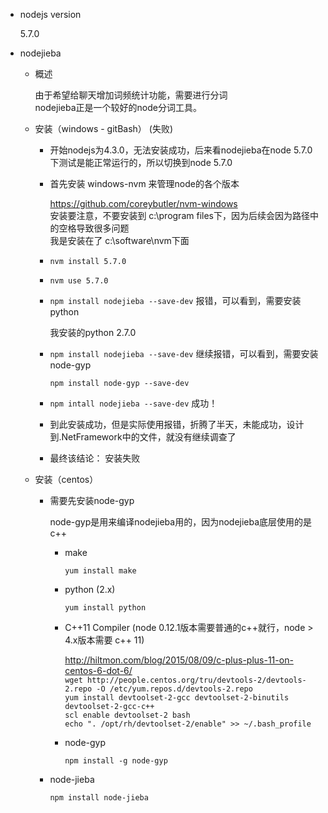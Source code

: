 * nodejs version

	5.7.0

* nodejieba

	* 概述

		由于希望给聊天增加词频统计功能，需要进行分词  
		nodejieba正是一个较好的node分词工具。

	* 安装（windows - gitBash） (失败)

		* 开始nodejs为4.3.0，无法安装成功，后来看nodejieba在node 5.7.0下测试是能正常运行的，所以切换到node 5.7.0
		* 首先安装 windows-nvm 来管理node的各个版本

			https://github.com/coreybutler/nvm-windows  
			安装要注意，不要安装到 c:\program files下，因为后续会因为路径中的空格导致很多问题  
			我是安装在了 c:\software\nvm下面
		* `nvm install 5.7.0`
		* `nvm use 5.7.0`
		* `npm install nodejieba --save-dev` 报错，可以看到，需要安装python

			我安装的python 2.7.0
		* `npm install nodejieba --save-dev` 继续报错，可以看到，需要安装 node-gyp

			`npm install node-gyp --save-dev`
		* `npm intall nodejieba --save-dev` 成功！
		* 到此安装成功，但是实际使用报错，折腾了半天，未能成功，设计到.NetFramework中的文件，就没有继续调查了
		* 最终该结论： 安装失败

	* 安装（centos）

		* 需要先安装node-gyp

			node-gyp是用来编译nodejieba用的，因为nodejieba底层使用的是c++
	
			* make

				`yum install make`

			* python (2.x)

				`yum install python`

			* C++11 Compiler (node 0.12.1版本需要普通的c++就行，node > 4.x版本需要 c++ 11)

				http://hiltmon.com/blog/2015/08/09/c-plus-plus-11-on-centos-6-dot-6/  
				`wget http://people.centos.org/tru/devtools-2/devtools-2.repo -O /etc/yum.repos.d/devtools-2.repo`  
				`yum install devtoolset-2-gcc devtoolset-2-binutils devtoolset-2-gcc-c++`  
				`scl enable devtoolset-2 bash`  
				`echo ". /opt/rh/devtoolset-2/enable" >> ~/.bash_profile`

			* node-gyp

				`npm install -g node-gyp`


		* node-jieba

			`npm install node-jieba`
